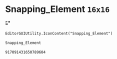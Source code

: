 # Snapping_Element `16x16`
<img src="/img/Snapping_Element.png" width=16 height=16>

``` CSharp
EditorGUIUtility.IconContent("Snapping_Element")
```
```
Snapping_Element
```
```
917091431650789604
```
